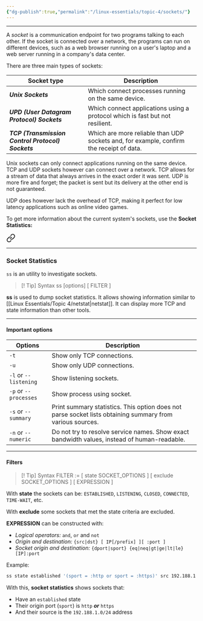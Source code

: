 ```yaml
---
{"dg-publish":true,"permalink":"/linux-essentials/topic-4/sockets/"}
---
```


---
A _socket_ is a communication endpoint for two programs talking to each other. If the socket is connected over a network, the programs can run on different devices, such as a web browser running on a user's laptop and a web server running in a company's data center. 

There are three main types of sockets:

| Socket type                                       | Description                                                                             |
| ------------------------------------------------- | --------------------------------------------------------------------------------------- |
| ___Unix Sockets___                                | Which connect processes running on the same device.                                     |
| ___UPD (User Datagram Protocol) Sockets___        | Which connect applications using a protocol which is fast but not resilient.            |
| ___TCP (Transmission Control Protocol) Sockets___ | Which are more reliable than UDP sockets and, for example, confirm the receipt of data. |
Unix sockets can only connect applications running on the same device. TCP and UDP sockets however can connect over a network. TCP allows for a stream of data that always arrives in the exact order it was sent. UDP is more fire and forget; the packet is sent but its delivery at the other end is not guaranteed.

UDP does however lack the overhead of TCP, making it perfect for low latency applications such as online video games.

To get more information about the current system's sockets, use the **Socket Statistics:**


<div class="transclusion internal-embed is-loaded"><a class="markdown-embed-link" href="/linux-essentials/topic-4/ss/" aria-label="Open link"><svg xmlns="http://www.w3.org/2000/svg" width="24" height="24" viewBox="0 0 24 24" fill="none" stroke="currentColor" stroke-width="2" stroke-linecap="round" stroke-linejoin="round" class="svg-icon lucide-link"><path d="M10 13a5 5 0 0 0 7.54.54l3-3a5 5 0 0 0-7.07-7.07l-1.72 1.71"></path><path d="M14 11a5 5 0 0 0-7.54-.54l-3 3a5 5 0 0 0 7.07 7.07l1.71-1.71"></path></svg></a><div class="markdown-embed">




---
### Socket Statistics
`ss` is an utility to investigate sockets.

> [! Tip] Syntax
	 ss [options] [ FILTER ]

 **ss** is used to dump socket statistics. It allows showing information similar to [[Linux Essentials/Topic 4/netstat\|netstat]].  It can display more TCP and state information than other tools.

---
#### Important options

| Options               | Description                                                                                               |
| --------------------- | --------------------------------------------------------------------------------------------------------- |
| `-t`                  | Show only TCP connections.                                                                                |
| `-u`                  | Show only UDP connections.                                                                                |
| `-l` or `--listening` | Show listening sockets.                                                                                   |
| `-p` or `--processes` | Show process using socket.                                                                                |
| `-s` or `--summary`   | Print summary statistics. This option does not parse socket lists obtaining summary from various sources. |
| `-n` or `--numeric`   | Do not try to resolve service names. Show exact bandwidth values, instead of human-readable.              |

---
#### Filters

> [! Tip] Syntax
	 FILTER := [ state SOCKET_OPTIONS ] [ exclude SOCKET_OPTIONS ] [ EXPRESSION ]

With **state** the sockets can be: `ESTABLISHED`, `LISTENING`, `CLOSED`, `CONNECTED`, `TIME-WAIT`, etc.

With **exclude** some sockets that met the state criteria are excluded.

**EXPRESSION** can be constructed with:
- _Logical operators:_ `and`, `or` and `not`
- _Origin and destination:_ `{src|dst} [ IP[/prefix] ][ :port ]`
- _Socket origin and destination:_ `{dport|sport} {eq|neq|gt|ge|lt|le} [IP]:port`

Example:

```bash
ss state established '(sport = :http or sport = :https)' src 192.188.1.0/24
```

With this, **socket statistics** shows sockets that:
- Have an `established` state
- Their origin port (`sport`) is `http` ___or___ `https`
- And their source is the `192.188.1.0/24` address



</div></div>
